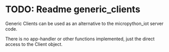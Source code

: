 # TODO: Readme generic_clients

Generic Clients can be used as an alternative to the micropython_iot server code. 

There is no app-handler or other functions implemented, just the direct access to the Client object.